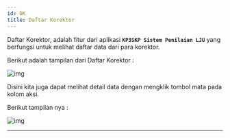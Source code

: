 ```yaml
---
id: DK
title: Daftar Korektor
---
```


Daftar Korektor, adalah fitur dari aplikasi **`KP3SKP Sistem Penilaian LJU`** yang berfungsi untuk melihat daftar data dari para korektor. 

Berikut adalah tampilan dari Daftar Korektor :

![img](/img/DK_t.PNG)

Disini kita juga dapat melihat detail data dengan mengklik tombol mata pada kolom aksi.

Berikut tampilan nya :

![img](/img/DK_dd.PNG)


---
